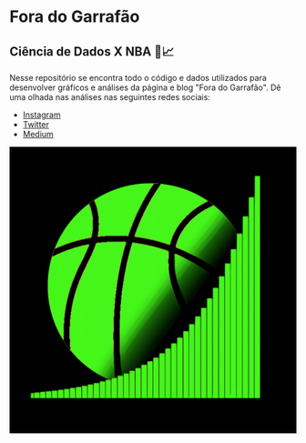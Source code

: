 
# Fora do Garrafão
## Ciência de Dados X NBA 🏀📈

Nesse repositório se encontra todo o código e dados utilizados para desenvolver gráficos e análises da página e blog "Fora do Garrafão". Dê uma olhada nas análises nas seguintes redes sociais:

- [Instagram](https://www.instagram.com/foradogarrafao/)
- [Twitter](https://twitter.com/foradogarrafao)
- [Medium](https://medium.com/fora-do-garraf%C3%A3o)

![Logo](logo.png)